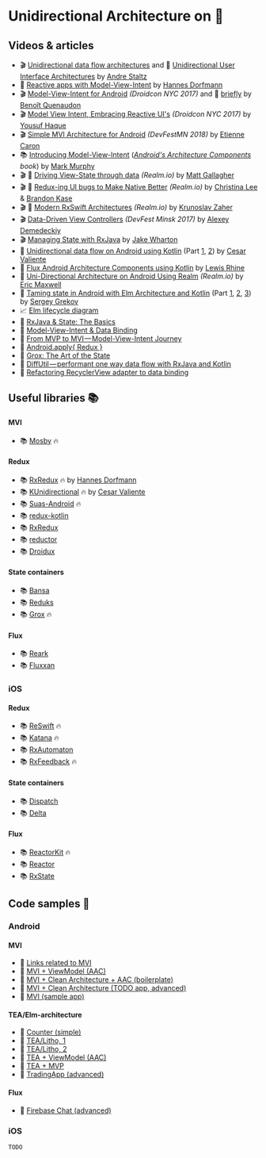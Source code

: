 # Unidirectional Architecture on :iphone:

## Videos & articles

* :clapper: [Unidirectional data flow architectures](https://www.youtube.com/watch?v=1c6XiQsnh_U) and :page_facing_up: [Unidirectional User Interface Architectures](https://staltz.com/unidirectional-user-interface-architectures.html) by [Andre Staltz](https://github.com/staltz)
* :bookmark_tabs: [Reactive apps with Model-View-Intent](http://hannesdorfmann.com/android/mosby3-mvi-1) by [Hannes Dorfmann](https://github.com/sockeqwe)
* :clapper: [Model-View-Intent for Android](https://www.youtube.com/watch?v=PXBXcHQeDLE) _(Droidcon NYC 2017)_ and :page_facing_up: [briefly](https://proandroiddev.com/the-contract-of-the-model-view-intent-architecture-777f95706c1e) by [Benoît Quenaudon](https://github.com/oldergod)
* :clapper: [Model View Intent, Embracing Reactive UI's](https://www.youtube.com/watch?v=8JewfcZl5TQ) _(Droidcon NYC 2017)_ by [Yousuf Haque](https://github.com/yousuf-haque)
* :clapper: [Simple MVI Architecture for Android](https://www.youtube.com/watch?v=A2xyPZyoFUo) _(DevFestMN 2018)_ by [Etienne Caron](https://github.com/kanawish)
* :books: [Introducing Model-View-Intent](https://commonsware.com/AndroidArch/previews/introducing-model-view-intent) (_[Android's Architecture Components](https://commonsware.com/AndroidArch/) book_) by [Mark Murphy](https://github.com/commonsguy)
* :clapper: :page_facing_up: [Driving View-State through data](https://academy.realm.io/posts/try-swift-nyc-2017-matt-gallagher-driving-view-state-through-data/) _(Realm.io)_ by [Matt Gallagher](https://github.com/mattgallagher)
* :clapper: :page_facing_up: [Redux-ing UI bugs to Make Native Better](https://academy.realm.io/posts/kau-lee-kase-reduxing-ui-borrowing-from-web/) _(Realm.io)_ by [Christina Lee](https://github.com/christinalee) & [Brandon Kase](https://github.com/bkase)
* :clapper: :page_facing_up: [Modern RxSwift Architectures](https://academy.realm.io/posts/try-swift-nyc-2017-krunoslav-zaher-modern-rxswift-architectures/) _(Realm.io)_ by [Krunoslav Zaher](https://github.com/kzaher)
* :clapper: [Data-Driven View Controllers](https://www.youtube.com/watch?v=MrFuKB3HY9o) _(DevFest Minsk 2017)_ by [Alexey Demedeckiy](https://github.com/AlexeyDemedetskiy)
* :clapper: [Managing State with RxJava](https://www.youtube.com/watch?v=0IKHxjkgop4) by [Jake Wharton](https://github.com/JakeWharton)
* :page_facing_up: [Unidirectional data flow on Android using Kotlin](https://proandroiddev.com/unidirectional-data-flow-on-android-the-blog-post-part-1-cadcf88c72f5) (Part [1](https://proandroiddev.com/unidirectional-data-flow-on-android-the-blog-post-part-1-cadcf88c72f5), [2](https://proandroiddev.com/unidirectional-data-flow-on-android-the-blog-post-part-2-b8cfedb1265a)) by [Cesar Valiente](https://github.com/CesarValiente)
* :page_facing_up: [Flux Android Architecture Components using Kotlin](https://medium.com/lewisrhine/flux-android-architecture-components-using-kotlin-a1c933ebf883) by [Lewis Rhine](https://github.com/LewisRhine)
* :page_facing_up: [Uni-Directional Architecture on Android Using Realm](https://academy.realm.io/posts/eric-maxwell-uni-directional-architecture-android-using-realm/) _(Realm.io)_ by [Eric Maxwell](https://emaxwell.info/)
* :page_facing_up: [Taming state in Android with Elm Architecture and Kotlin](https://proandroiddev.com/taming-state-in-android-with-elm-architecture-and-kotlin-part-1-566caae0f706) (Part [1](https://proandroiddev.com/taming-state-in-android-with-elm-architecture-and-kotlin-part-1-566caae0f706), [2](https://proandroiddev.com/taming-state-in-android-with-elm-architecture-and-kotlin-part-2-c709f75f7596), [3](https://proandroiddev.com/taming-state-in-android-with-elm-architecture-and-kotlin-part-3-f37a7a630ec1)) by [Sergey Grekov](https://github.com/sgrekov)
* :chart_with_upwards_trend: [Elm lifecycle diagram](https://github.com/plaxdan/elm-lifecycle)
* :page_facing_up: [RxJava & State: The Basics](https://tech.instacart.com/rxjava-state-the-basics-f842eaee7ee1)
* :page_facing_up: [Model-View-Intent & Data Binding](https://proandroiddev.com/model-view-intent-data-binding-39c7a6a6512f)
* :page_facing_up: [From MVP to MVI — Model-View-Intent Journey](https://android.jlelse.eu/from-mvp-to-mvi-model-view-intent-journey-part-i-8542f9fe7ef7)
* :page_facing_up: [Android.apply{ Redux }](https://blog.shazam.com/android-apply-redux-2ad0f7355e0)
* :page_facing_up: [Grox: The Art of the State](https://medium.com/groupon-eng/grox-the-art-of-the-state-b5223f48d696)
* :page_facing_up: [DiffUtil — performant one way data flow with RxJava and Kotlin](https://medium.com/@ZakTaccardi/diffutil-one-way-data-flow-with-rxjava-and-kotlin-6e17f0cdef0c)
* :page_facing_up: [Refactoring RecyclerView adapter to data binding](https://blog.untitledkingdom.com/refactoring-recyclerview-adapter-to-data-binding-5631f239095f)

## Useful libraries :books:

#### MVI
* :books: [Mosby](https://github.com/sockeqwe/mosby) :fire:
#### Redux
* :books: [RxRedux](https://github.com/freeletics/RxRedux) :fire: by [Hannes Dorfmann](https://github.com/sockeqwe)
* :books: [KUnidirectional](https://github.com/CesarValiente/KUnidirectional) :fire: by [Cesar Valiente](https://github.com/CesarValiente)
* :books: [Suas-Android](https://github.com/zendesk/Suas-Android) :fire:
* :books: [redux-kotlin](https://github.com/pardom/redux-kotlin)
* :books: [RxRedux](https://github.com/Zeyad-37/RxRedux)
* :books: [reductor](https://github.com/Yarikx/reductor)
* :books: [Droidux](https://github.com/izumin5210/Droidux)
#### State containers
* :books: [Bansa](https://github.com/brianegan/bansa)
* :books: [Reduks](https://github.com/beyondeye/Reduks)
* :books: [Grox](https://github.com/groupon/grox) :fire:
#### Flux
* :books: [Reark](https://github.com/reark/reark)
* :books: [Fluxxan](https://github.com/thedumbtechguy/Fluxxan)

### iOS

#### Redux
* :books: [ReSwift](https://github.com/ReSwift/ReSwift) :fire:
* :books: [Katana](https://github.com/BendingSpoons/katana-swift) :fire:
* :books: [RxAutomaton](https://github.com/inamiy/RxAutomaton)
* :books: [RxFeedback](https://github.com/NoTests/RxFeedback.swift) :fire:
#### State containers
* :books: [Dispatch](https://github.com/alexdrone/Dispatch)
* :books: [Delta](https://github.com/thoughtbot/Delta)
#### Flux
* :books: [ReactorKit](https://github.com/ReactorKit/ReactorKit) :fire:
* :books: [Reactor](https://github.com/ReactorSwift/Reactor)
* :books: [RxState](https://github.com/RxSwiftCommunity/RxState)

## Code samples :file_folder:

### Android

#### MVI
* :page_facing_up: [Links related to MVI](https://github.com/CodyEngel/MVI)
* :file_folder: [MVI + ViewModel (AAC)](https://github.com/oldergod/android-architecture)
* :file_folder: [MVI + Clean Architecture + AAC (boilerplate)](https://github.com/bufferapp/android-clean-architecture-mvi-boilerplate)
* :file_folder: [MVI + Clean Architecture (TODO app, advanced)](https://github.com/iPoli/iPoli-android)
* :file_folder: [MVI (sample app)](https://github.com/kanawish/android-mvi-sample)
#### TEA/Elm-architecture
* :file_folder: [Counter (simple)](https://github.com/glung/elm-architecture-android)
* :file_folder: [TEA/Litho, 1](https://github.com/p69/Elma)
* :file_folder: [TEA/Litho, 2](https://github.com/y2k/litho-elmish)
* :file_folder: [TEA + ViewModel (AAC)](https://github.com/InventiDevelopment/Elmdroid)
* :file_folder: [TEA + MVP](https://github.com/sgrekov/Android-Elm-Architecture-Sample)
* :file_folder: [TradingApp (advanced)](https://github.com/futtetennista/TradingApp)
#### Flux
* :file_folder: [Firebase Chat (advanced)](https://github.com/FrangSierra/KotlinFirechat)

### iOS

`TODO`
